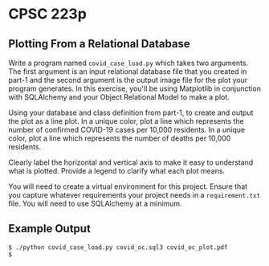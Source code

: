 # CPSC 223p
##  Plotting From a Relational Database

Write a program named `covid_case_load.py` which takes two arguments. The first argument is an input relational database file that you created in part-1 and the second argument is the output image file for the plot your program generates. In this exercise, you'll be using Matplotlib in conjunction with SQLAlchemy and your Object Relational Model to make a plot.

Using your database and class definition from part-1, to create and output the plot as a line plot. In a unique color, plot a line which represents the number of confirmed COVID-19 cases per 10,000 residents. In a unique color, plot a line which represents the number of deaths per 10,000 residents.

Clearly label the horizontal and vertical axis to make it easy to understand what is plotted. Provide a legend to clarify what each plot means.

You will need to create a virtual environment for this project. Ensure that you capture whatever requirements your project needs in a `requirement.txt` file. You will need to use SQLAlchemy at a minimum. 

## Example Output
```
$ ./python covid_case_load.py covid_oc.sql3 covid_oc_plot.pdf
$
```


